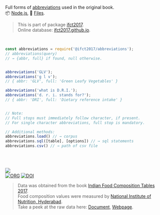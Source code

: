 Full forms of [abbreviations] used in the original book.<br>
📦 [Node.js](https://www.npmjs.com/package/@ifct2017/abbreviations),
📜 [Files](https://unpkg.com/@ifct2017/abbreviations/).

> This is part of package [ifct2017].<br>
> Online database: [ifct2017.github.io].

<br>

```javascript
const abbreviations = require('@ifct2017/abbreviations');
// abbreviations(query)
// → {abbr, full} if found, null otherwise.


abbreviations('GLV');
abbreviations('g l v');
// { abbr: 'GLV', full: 'Green Leafy Vegetables' }

abbreviations('what is D.R.I.');
abbreviations('d. r. i. stands for?');
// { abbr: 'DRI', full: 'Dietary reference intake' }


// Note:
// Full stops must immediately follow character, if present.
// For single character abbreviations, full stop is mandatory.
```

```javascript
// Additional methods:
abbreviations.load() // → corpus
abbreviations.sql([table], [options]) // → sql statements
abbreviations.csv() // → path of csv file
```

<br>
<br>

[![](https://i.imgur.com/D5UYmbD.jpg)](http://ifct2017.com/)<br>
[![ORG](https://img.shields.io/badge/org-ifct2017-green?logo=Org)](https://ifct2017.github.io)
[![DOI](https://zenodo.org/badge/130784019.svg)](https://zenodo.org/badge/latestdoi/130784019)

> Data was obtained from the book [Indian Food Composition Tables 2017].<br>
> Food composition values were measured by [National Institute of Nutrition, Hyderabad].<br>
> Take a peek at the raw data here: [Document], [Webpage].

[ifct2017]: https://www.npmjs.com/package/ifct2017
[Indian Food Composition Tables 2017]: http://ifct2017.com/
[abbreviations]: https://github.com/ifct2017/abbreviations/blob/master/index.csv
[ifct2017.github.io]: https://ifct2017.github.io
[National Institute of Nutrition, Hyderabad]: https://www.nin.res.in/
[Document]: https://docs.google.com/spreadsheets/d/1ZTzOOj827HhsUWhdISh1lOJsOh-dvh3ORbAPs9XHI1Q/edit?usp=sharing
[Webpage]: https://docs.google.com/spreadsheets/d/e/2PACX-1vSPLlUvSc4OuO8cHl7kBntXJvolVWxklwZrbyNX0YfOaMMQpAi6iwf47If6wE1UyCTiBHUcx-UwLdb9/pubhtml
